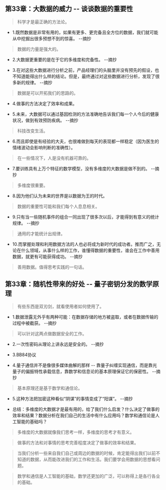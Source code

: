 ## 第33章：大数据的威力 -- 谈谈数据的重要性

>科学才是最正确的方法论。

- 1.既然数据是非常有用的，如果有更多、更完备且全方位的数据，我们就可能从中挖掘出很多预想不到的惊喜。 --摘抄

>数据的力量是强大的。

- 2.大数据更重要的是在于它的多维度和完备性。 --摘抄

- 3.在对这些大数据进行分析之前，产品经理们的头脑里并没有预先的假设，也不知道能得出什么样的结论。但是，最终通过对这些数据进行分析，发现了很多新的规律。 --摘抄

>数据是可以开拓我们的思路的。

- 4.做事的方法决定了效率和成果。

- 5.未来，大数据可以通过基因检测的方法准确地告诉我们每一个人今后的健康状况，做到有效预防疾病。 --摘抄

>科技改变生活。

- 6.而且即使是有经验的大夫，也很难做到每天的表现都一样稳定（因为医生的情绪波动会影响判断的准确性）。

>在一些情况下，人是没有机器可靠的。

- 7.要训练具有上万个特征的数学模型，没有多维度的大数据是做不到的。 --摘抄

>多维度很重要。

- 8.因为他们认为未来的世界是以数据为王的时代。

>数据的重要性可能和我们每个人息息相关。

- 9.只有当一些随机事件的组合一同出现了很多次以后，才能得到有意义的统计规律。 --摘抄

>通用的才能统计出规律。

- 10.而掌握处理和利用数据方法的人也必将成为新时代的成功者。推而广之，无论在什么领域，从事什么样的工作，谁懂得数据的重要性，谁会在工作中善用数据，就更有可能获得成功。 --摘抄

>善用数据。值得思考实践的一句话。

## 第33章：随机性带来的好处 -- 量子密钥分发的数学原理

>有些东西是双刃剑，就看使用者如何使用了。

- 1.数据泄露无外乎有两种可能：在数据存储的地方被盗取，或者在数据传输的过程中被截获。 --摘抄

>可以针对这两点做数据安全的工作。

- 2.一次性密码从理论上讲永远是安全的。 --摘抄

- 3.BB84协议

- 4.量子通信并不是像很多媒体曲解的那样 -- 靠量子纠缠实现通信，而是靠光量子的偏振特性承载信息，靠数学和信息论的基本原理保证它的保密性。 --摘抄

>基本原理还是基于数学和通信论。

- 5.这种方法把加密这种看似“阴谋”的事情变成了“阳谋”。 --摘抄

- 总结：多维度的大数据才是最有用的，给了我们什么启发？什么决定了做事的效率和结果？数据分析在我们自己的生活中有什么应用吗？数学和通信论是人工智能的基础吗？

>多维度的大数据就像我们思考一样，多维度的思考才有意义。

>做事的方法和对事情的思考完善程度决定了做事的效率和结果。

>当我们分析一些来自我们自己或周边的数据的时候，肯定能得出我们以前不知道的数据，从而能改进我们的工作和生活。我们要学会用数据的思想看问题。

>数学和通信是人工智能的基础，数学还更加的广泛，可以称得上是各行各业的基础。
